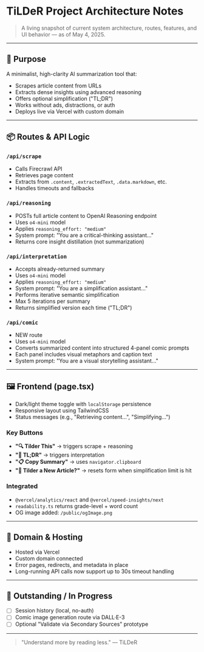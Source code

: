 # TiLDeR Project Architecture Notes

> A living snapshot of current system architecture, routes, features, and UI behavior — as of May 4, 2025.

---

## 🧠 Purpose
A minimalist, high-clarity AI summarization tool that:
- Scrapes article content from URLs
- Extracts dense insights using advanced reasoning
- Offers optional simplification ("TL;DR")
- Works without ads, distractions, or auth
- Deploys live via Vercel with custom domain

---

## 📦 Routes & API Logic

### `/api/scrape`
- Calls Firecrawl API
- Retrieves page content
- Extracts from `.content`, `.extractedText`, `.data.markdown`, etc.
- Handles timeouts and fallbacks

### `/api/reasoning`
- POSTs full article content to OpenAI Reasoning endpoint
- Uses `o4-mini` model
- Applies `reasoning_effort: "medium"`
- System prompt: "You are a critical-thinking assistant..."
- Returns core insight distillation (not summarization)

### `/api/interpretation`
- Accepts already-returned summary
- Uses `o4-mini` model
- Applies `reasoning_effort: "medium"`
- System prompt: "You are a simplification assistant..."
- Performs iterative semantic simplification
- Max 5 iterations per summary
- Returns simplified version each time ("TL;DR")

### `/api/comic`
- NEW route
- Uses `o4-mini` model
- Converts summarized content into structured 4-panel comic prompts
- Each panel includes visual metaphors and caption text
- System prompt: "You are a visual storytelling assistant..."

---

## 🖼️ Frontend (page.tsx)

- Dark/light theme toggle with `localStorage` persistence
- Responsive layout using TailwindCSS
- Status messages (e.g., "Retrieving content...", "Simplifying...")

### Key Buttons
- **"🔍 Tilder This"** → triggers scrape + reasoning
- **"🧠 TL;DR"** → triggers interpretation
- **"📋 Copy Summary"** → uses `navigator.clipboard`
- **"🔁 Tilder a New Article?"** → resets form when simplification limit is hit

### Integrated
- `@vercel/analytics/react` and `@vercel/speed-insights/next`
- `readability.ts` returns grade-level + word count
- OG image added: `/public/ogImage.png`

---

## 🔐 Domain & Hosting
- Hosted via Vercel
- Custom domain connected
- Error pages, redirects, and metadata in place
- Long-running API calls now support up to 30s timeout handling

---

## 🚧 Outstanding / In Progress
- [ ] Session history (local, no-auth)
- [ ] Comic image generation route via DALL·E-3
- [ ] Optional "Validate via Secondary Sources" prototype

---

> "Understand more by reading less." — TiLDeR
